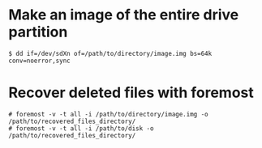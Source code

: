 # Make an image of the entire drive partition
```shell
$ dd if=/dev/sdXn of=/path/to/directory/image.img bs=64k conv=noerror,sync
```

# Recover deleted files with foremost
```shell
# foremost -v -t all -i /path/to/directory/image.img -o /path/to/recovered_files_directory/
# foremost -v -t all -i /path/to/disk -o /path/to/recovered_files_directory/
```
